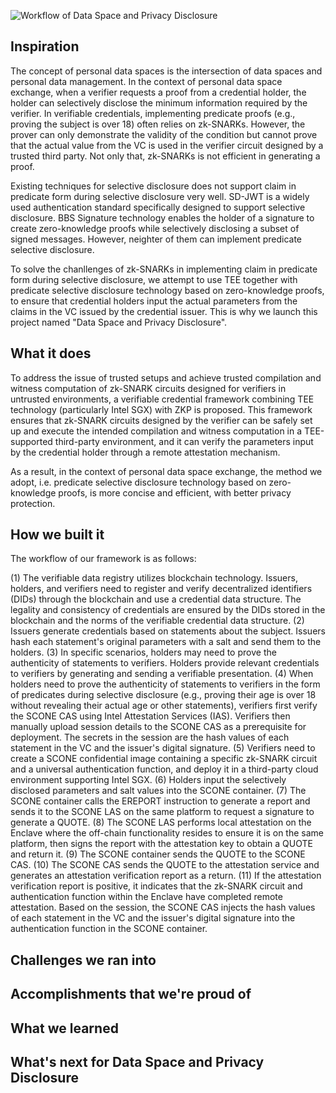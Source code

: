 ![Workflow of Data Space and Privacy Disclosure]([/assets/img/philly-magic-garden.jpg](https://github.com/caict-4iot-dev/Data-Space-and-Privacy-Disclosure/raw/refs/heads/main/WorkflowDataSpaceandPrivacyDisclosure.jpg) "Workflow of Data Space and Privacy Disclosure")

## Inspiration

The concept of personal data spaces is the intersection of data spaces and personal data management. In the context of personal data space exchange, when a verifier requests a proof from a credential holder, the holder can selectively disclose the minimum information required by the verifier. In verifiable credentials, implementing predicate proofs (e.g., proving the subject is over 18) often relies on zk-SNARKs. However, the prover can only demonstrate the validity of the condition but cannot prove that the actual value from the VC is used in the verifier circuit designed by a trusted third party. Not only that, zk-SNARKs is not efficient in generating a proof.

Existing techniques for selective disclosure does not support claim in predicate form during selective disclosure very well. SD-JWT is a widely used authentication standard specifically designed to support selective disclosure. BBS Signature technology enables the holder of a signature to create zero-knowledge proofs while selectively disclosing a subset of signed messages. However, neighter of them can implement predicate selective disclosure.

To solve the chanllenges of zk-SNARKs in implementing claim in predicate form during selective disclosure, we attempt to use TEE together with predicate selective disclosure technology based on zero-knowledge proofs, to ensure that credential holders input the actual parameters from the claims in the VC issued by the credential issuer. This is why we launch this project named "Data Space and Privacy Disclosure".

## What it does

To address the issue of trusted setups and achieve trusted compilation and witness computation of zk-SNARK circuits designed for verifiers in untrusted environments, a verifiable credential framework combining TEE technology (particularly Intel SGX) with ZKP is proposed. This framework ensures that zk-SNARK circuits designed by the verifier can be safely set up and execute the intended compilation and witness computation in a TEE-supported third-party environment, and it can verify the parameters input by the credential holder through a remote attestation mechanism.

As a result, in the context of personal data space exchange, the method we adopt, i.e. predicate selective disclosure technology based on zero-knowledge proofs, is more concise and efficient, with better privacy protection.

## How we built it
The workflow of our framework is as follows:

(1) The verifiable data registry utilizes blockchain technology. Issuers, holders, and verifiers need to register and verify decentralized identifiers (DIDs) through the blockchain and use a credential data structure. The legality and consistency of credentials are ensured by the DIDs stored in the blockchain and the norms of the verifiable credential data structure.
(2) Issuers generate credentials based on statements about the subject. Issuers hash each statement's original parameters with a salt and send them to the holders.
(3) In specific scenarios, holders may need to prove the authenticity of statements to verifiers. Holders provide relevant credentials to verifiers by generating and sending a verifiable presentation.
(4) When holders need to prove the authenticity of statements to verifiers in the form of predicates during selective disclosure (e.g., proving their age is over 18 without revealing their actual age or other statements), verifiers first verify the SCONE CAS using Intel Attestation Services (IAS). Verifiers then manually upload session details to the SCONE CAS as a prerequisite for deployment. The secrets in the session are the hash values of each statement in the VC and the issuer's digital signature.
(5) Verifiers need to create a SCONE confidential image containing a specific zk-SNARK circuit and a universal authentication function, and deploy it in a third-party cloud environment supporting Intel SGX.
(6) Holders input the selectively disclosed parameters and salt values into the SCONE container.
(7) The SCONE container calls the EREPORT instruction to generate a report and sends it to the SCONE LAS on the same platform to request a signature to generate a QUOTE.
(8) The SCONE LAS performs local attestation on the Enclave where the off-chain functionality resides to ensure it is on the same platform, then signs the report with the attestation key to obtain a QUOTE and return it.
(9) The SCONE container sends the QUOTE to the SCONE CAS.
(10) The SCONE CAS sends the QUOTE to the attestation service and generates an attestation verification report as a return.
(11) If the attestation verification report is positive, it indicates that the zk-SNARK circuit and authentication function within the Enclave have completed remote attestation. Based on the session, the SCONE CAS injects the hash values of each statement in the VC and the issuer's digital signature into the authentication function in the SCONE container.

## Challenges we ran into

## Accomplishments that we're proud of

## What we learned

## What's next for Data Space and Privacy Disclosure
